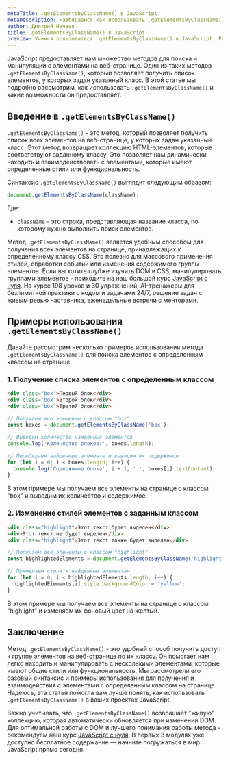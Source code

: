 ```yaml
---
metaTitle: .getElementsByClassName() в JavaScript
metaDescription: Разбираемся как использовать .getElementsByClassName() в JavaScript
author: Дмитрий Нечаев
title: .getElementsByClassName() в JavaScript
preview: Учимся пользоваться .getElementsByClassName() в JavaScript. Разбираем примеры использования
---
```


JavaScript предоставляет нам множество методов для поиска и манипуляции с элементами на веб-странице. Один из таких методов - `.getElementsByClassName()`, который позволяет получить список элементов, у которых задан указанный класс. В этой статье мы подробно рассмотрим, как использовать `.getElementsByClassName()` и какие возможности он предоставляет.

## Введение в `.getElementsByClassName()`

`.getElementsByClassName()` - это метод, который позволяет получить список всех элементов на веб-странице, у которых задан указанный класс. Этот метод возвращает коллекцию HTML-элементов, которые соответствуют заданному классу. Это позволяет нам динамически находить и взаимодействовать с элементами, которые имеют определенные стили или функциональность.

Синтаксис `.getElementsByClassName()` выглядит следующим образом:

```jsx
document.getElementsByClassName(className);

```

Где:

- `className` - это строка, представляющая название класса, по которому нужно выполнить поиск элементов.

Метод `.getElementsByClassName()` является удобным способом для получения всех элементов на странице, принадлежащих к определенному классу CSS. Это полезно для массового применения стилей, обработки событий или изменения содержимого группы элементов. Если вы хотите глубже изучить DOM и CSS, манипулировать группами элементов - приходите на наш большой курс [JavaScript с нуля](https://purpleschool.ru/course/javascript-basics?utm_source=knowledgebase&utm_medium=text&utm_campaign=getElementsByClassName-v-javascript). На курсе 198 уроков и 30 упражнений, AI-тренажеры для безлимитной практики с кодом и задачами 24/7, решение задач с живым ревью наставника, еженедельные встречи с менторами.

## Примеры использования `.getElementsByClassName()`

Давайте рассмотрим несколько примеров использования метода `.getElementsByClassName()` для поиска элементов с определенным классом на странице.

### 1. Получение списка элементов с определенным классом

```html
<div class="box">Первый блок</div>
<div class="box">Второй блок</div>
<div class="box">Третий блок</div>

```

```jsx
// Получаем все элементы с классом "box"
const boxes = document.getElementsByClassName('box');

// Выводим количество найденных элементов
console.log('Количество блоков:', boxes.length);

// Перебираем найденные элементы и выводим их содержимое
for (let i = 0; i < boxes.length; i++) {
  console.log('Содержимое блока', i + 1, ':', boxes[i].textContent);
}

```

В этом примере мы получаем все элементы на странице с классом "box" и выводим их количество и содержимое.

### 2. Изменение стилей элементов с заданным классом

```html
<div class="highlight">Этот текст будет выделен</div>
<div>Этот текст не будет выделен</div>
<div class="highlight">Этот текст также будет выделен</div>

```

```jsx
// Получаем все элементы с классом "highlight"
const highlightedElements = document.getElementsByClassName('highlight');

// Применяем стили к найденным элементам
for (let i = 0; i < highlightedElements.length; i++) {
  highlightedElements[i].style.backgroundColor = 'yellow';
}

```

В этом примере мы получаем все элементы на странице с классом "highlight" и изменяем их фоновый цвет на желтый.

## Заключение

Метод `.getElementsByClassName()` - это удобный способ получить доступ к группе элементов на веб-странице по их классу. Он помогает нам легко находить и манипулировать с несколькими элементами, которые имеют общие стили или функциональность. Мы рассмотрели его базовый синтаксис и примеры использования для получения и взаимодействия с элементами с определенным классом на странице. Надеюсь, эта статья помогла вам лучше понять, как использовать `.getElementsByClassName()` в ваших проектах JavaScript.

Важно учитывать, что `.getElementsByClassName()` возвращает "живую" коллекцию, которая автоматически обновляется при изменении DOM. Для оптимальной работы с DOM и лучшего понимания работы метода - рекомендуем наш курс [JavaScript с нуля](https://purpleschool.ru/course/javascript-basics?utm_source=knowledgebase&utm_medium=text&utm_campaign=getElementsByClassName-v-javascript). В первых 3 модулях уже доступно бесплатное содержание — начните погружаться в мир JavaScript прямо сегодня.
